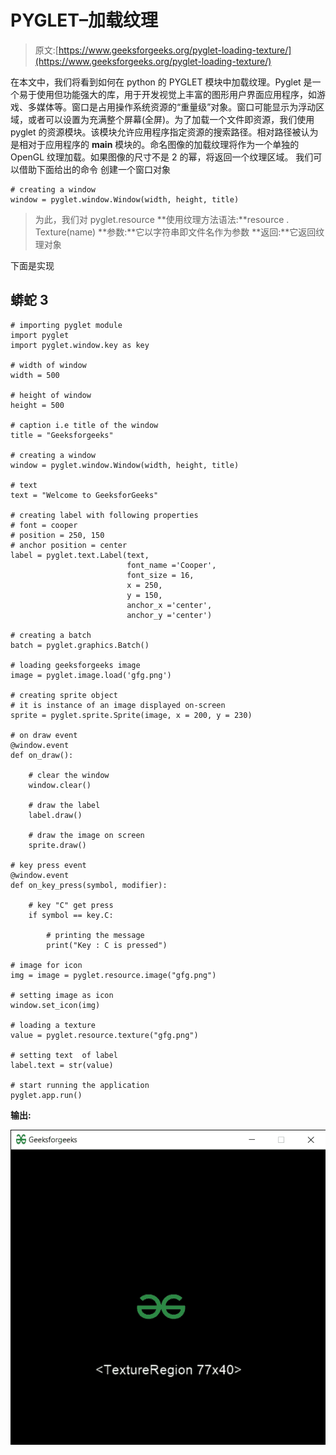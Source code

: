 # PYGLET–加载纹理

> 原文:[https://www.geeksforgeeks.org/pyglet-loading-texture/](https://www.geeksforgeeks.org/pyglet-loading-texture/)

在本文中，我们将看到如何在 python 的 PYGLET 模块中加载纹理。Pyglet 是一个易于使用但功能强大的库，用于开发视觉上丰富的图形用户界面应用程序，如游戏、多媒体等。窗口是占用操作系统资源的“重量级”对象。窗口可能显示为浮动区域，或者可以设置为充满整个屏幕(全屏)。为了加载一个文件即资源，我们使用 pyglet 的资源模块。该模块允许应用程序指定资源的搜索路径。相对路径被认为是相对于应用程序的 __main__ 模块的。命名图像的加载纹理将作为一个单独的 OpenGL 纹理加载。如果图像的尺寸不是 2 的幂，将返回一个纹理区域。
我们可以借助下面给出的命令
创建一个窗口对象

```
# creating a window
window = pyglet.window.Window(width, height, title)
```

> 为此，我们对 pyglet.resource
> **使用纹理方法语法:**resource . Texture(name)
> **参数:**它以字符串即文件名作为参数
> **返回:**它返回纹理对象

下面是实现

## 蟒蛇 3

```
# importing pyglet module
import pyglet
import pyglet.window.key as key

# width of window
width = 500

# height of window
height = 500

# caption i.e title of the window
title = "Geeksforgeeks"

# creating a window
window = pyglet.window.Window(width, height, title)

# text 
text = "Welcome to GeeksforGeeks"

# creating label with following properties
# font = cooper
# position = 250, 150
# anchor position = center
label = pyglet.text.Label(text,
                          font_name ='Cooper',
                          font_size = 16,
                          x = 250, 
                          y = 150,
                          anchor_x ='center', 
                          anchor_y ='center')

# creating a batch
batch = pyglet.graphics.Batch()

# loading geeksforgeeks image
image = pyglet.image.load('gfg.png')

# creating sprite object
# it is instance of an image displayed on-screen
sprite = pyglet.sprite.Sprite(image, x = 200, y = 230)

# on draw event
@window.event
def on_draw():

    # clear the window
    window.clear()

    # draw the label
    label.draw()

    # draw the image on screen
    sprite.draw()

# key press event    
@window.event
def on_key_press(symbol, modifier):

    # key "C" get press
    if symbol == key.C:

        # printing the message
        print("Key : C is pressed")

# image for icon
img = image = pyglet.resource.image("gfg.png")

# setting image as icon
window.set_icon(img)

# loading a texture
value = pyglet.resource.texture("gfg.png")

# setting text  of label
label.text = str(value)

# start running the application
pyglet.app.run()
```

**输出:**

![](img/ce02f99abf9098c9edc5f515206d23bf.png)